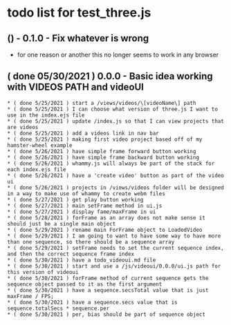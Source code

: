 # todo list for test_three.js

## () - 0.1.0 - Fix whatever is wrong
* for one reason or another this no longer seems to work in any browser

## ( done 05/30/2021 ) 0.0.0 - Basic idea working with VIDEOS PATH and videoUI
    * ( done 5/25/2021 ) start a /views/videos/\[videoName\] path
    * ( done 5/25/2021 ) I can choose what version of three.js I want to use in the index.ejs file
    * ( done 5/25/2021 ) update /index.js so that I can view projects that are videos
    * ( done 5/25/2021 ) add a videos link in nav bar
    * ( done 5/25/2021 ) making first video project based off of my hamster-wheel example
    * ( done 5/26/2021 ) have simple frame forward button working
    * ( done 5/26/2021 ) have simple frame backward button working
    * ( done 5/26/2021 ) whammy.js will always be part of the stack for each index.ejs file
    * ( done 5/26/2021 ) have a 'create video' button as part of the video ui
    * ( done 5/26/2021 ) projects in /views/videos folder will be designed in a way to make use of whammy to create webm files
    * ( done 5/27/2021 ) get play button working
    * ( done 5/27/2021 ) main setFrame method in ui.js
    * ( done 5/27/2021 ) display fame/maxFrame in ui
    * ( done 5/28/2021 ) forFrame as an array does not make sense it should just be a single main object
    * ( done 5/29/2021 ) rename main ForFrame object to LoadedVideo
    * ( done 5/29/2021 ) I am going to want to have some way to have more than one sequence, so there should be a sequence array
    * ( done 5/29/2021 ) setFrame needs to set the current sequence index, and then the correct sequence frame index
    * ( done 5/30/2021 ) have a todo_videoui.md file
    * ( done 5/30/2021 ) start and use a /js/videoui/0.0.0/ui.js path for this version of videoui
    * ( done 5/30/2021 ) forFrame method of current sequence gets the sequence object passed to it as the first argument
    * ( done 5/30/2021 ) have a sequence.secsTotal value that is just maxFrame / FPS;
    * ( done 5/30/2021 ) have a sequence.secs value that is sequence.totalSecs * sequence.per
    * ( done 5/30/2021 ) per, bias should be part of sequence object


